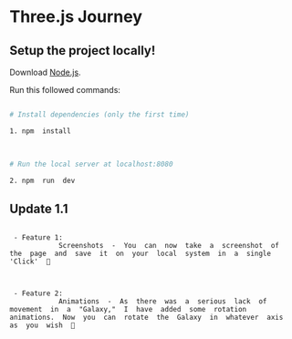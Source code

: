 
# Three.js Journey

  

## Setup the project locally!

Download [Node.js](https://nodejs.org/en/download/).

Run this followed commands:

  

``` bash

# Install dependencies (only the first time)

1. npm  install

  

# Run the local server at localhost:8080

2. npm  run  dev
```
  
  

## Update 1.1
```

 - Feature 1:
			Screenshots  -  You  can  now  take  a  screenshot  of  the  page  and  save  it  on  your  local  system  in  a  single  'Click'  🤌

  

 - Feature 2:
			Animations  -  As  there  was  a  serious  lack  of  movement  in  a  "Galaxy,"  I  have  added  some  rotation  animations.  Now  you  can  rotate  the  Galaxy  in  whatever  axis  as  you  wish  🛐
```
